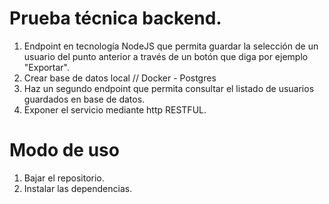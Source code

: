 # Prueba técnica backend.

1. Endpoint en tecnología NodeJS que permita guardar la selección de un usuario del punto anterior a través de un botón que diga por ejemplo "Exportar".
2. Crear base de datos local // Docker - Postgres
3. Haz un segundo endpoint que permita consultar el listado de usuarios guardados en base de datos.
4. Exponer el servicio mediante http RESTFUL.


# Modo de uso
1. Bajar el repositorio.
2. Instalar las dependencias. 